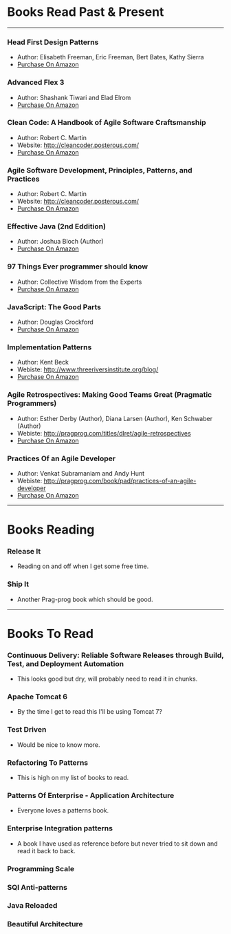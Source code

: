 # Books Read Past & Present #

---------------------------------------

### Head First Design Patterns ###
* Author: Elisabeth Freeman, Eric Freeman, Bert Bates, Kathy Sierra
* <a href="http://www.amazon.com/First-Design-Patterns-Elisabeth-Freeman/dp/0596007124/ref=sr_1_1?s=books&ie=UTF8&qid=1298636150&sr=1-1">Purchase On Amazon</a>


### Advanced Flex 3 ###
* Author: Shashank Tiwari and Elad Elrom 
* <a href="http://www.amazon.com/AdvancED-Flex-3-Shashank-Tiwari/dp/1430210273/ref=sr_1_1?s=books&ie=UTF8&qid=1298636202&sr=1-1">Purchase On Amazon</a>


### Clean Code: A Handbook of Agile Software Craftsmanship ###
* Author: Robert C. Martin
* Website: http://cleancoder.posterous.com/
* <a href="http://www.amazon.com/Clean-Code-Handbook-Software-Craftsmanship/dp/0132350882">Purchase On Amazon</a>


### Agile Software Development, Principles, Patterns, and Practices ###
* Author: Robert C. Martin
* Website: http://cleancoder.posterous.com/
* <a href="http://www.amazon.com/Software-Development-Principles-Patterns-Practices/dp/0135974445/ref=sr_1_3?s=books&ie=UTF8&qid=1298636232&sr=1-3">Purchase On Amazon</a>


### Effective Java (2nd Eddition) ###
* Author: Joshua Bloch (Author)
* <a href="http://www.amazon.com/Effective-Java-2nd-Joshua-Bloch/dp/0321356683/ref=sr_1_fkmr0_1?ie=UTF8&qid=1298636251&sr=1-1-fkmr0">Purchase On Amazon</a>


### 97 Things Ever programmer should know ###
* Author: Collective Wisdom from the Experts
* <a href="http://www.amazon.com/K-Henneys97-Things-Every-Programmer-Should/dp/B003UPOS9Q/ref=sr_1_fkmr1_3?ie=UTF8&qid=1298636297&sr=1-3-fkmr1">Purchase On Amazon</a>


### JavaScript: The Good Parts ###
* Author: Douglas Crockford
* <a href="http://www.amazon.com/JavaScript-Good-Parts-Douglas-Crockford/dp/0596517742/ref=sr_1_1?s=books&ie=UTF8&qid=1298636355&sr=1-1">Purchase On Amazon</a>


### Implementation Patterns ###
* Author: Kent Beck
* Webiste: http://www.threeriversinstitute.org/blog/
* <a href="http://www.amazon.com/Implementation-Patterns-Kent-Beck/dp/0321413091/ref=sr_1_1?ie=UTF8&s=books&qid=1298636506&sr=1-1">Purchase On Amazon</a>


### Agile Retrospectives: Making Good Teams Great (Pragmatic Programmers) ###
* Author: Esther Derby (Author), Diana Larsen (Author), Ken Schwaber (Author) 
* Webiste: http://pragprog.com/titles/dlret/agile-retrospectives
* <a href="http://www.amazon.co.uk/Agile-Retrospectives-Making-Pragmatic-Programmers/dp/0977616649/ref=sr_1_1?ie=UTF8&qid=1300450047&sr=8-1">Purchase On Amazon</a>


### Practices Of an Agile Developer ###
* Author: Venkat Subramaniam and Andy Hunt
* Webiste: http://pragprog.com/book/pad/practices-of-an-agile-developer
* <a href="http://www.amazon.com/Practices-Agile-Developer-Pragmatic-Bookshelf/dp/097451408X">Purchase On Amazon</a>

---------------------------------------

# Books Reading #

### Release It ###
* Reading on and off when I get some free time. 

### Ship It ###
* Another Prag-prog book which should be good.

---------------------------------------

# Books To Read #

### Continuous Delivery: Reliable Software Releases through Build, Test, and Deployment Automation ###
* This looks good but dry, will probably need to read it in chunks. 

### Apache Tomcat 6 ###
* By the time I get to read this I'll be using Tomcat 7?

### Test Driven ###
* Would be nice to know more.

### Refactoring To Patterns ###
* This is high on my list of books to read. 

### Patterns Of Enterprise - Application Architecture ###
* Everyone loves a patterns book.

### Enterprise Integration patterns ###
* A book I have used as reference before but never tried to sit down and read it back to back. 

### Programming Scale ###

### SQl Anti-patterns ###

### Java Reloaded ###

### Beautiful Architecture ###
